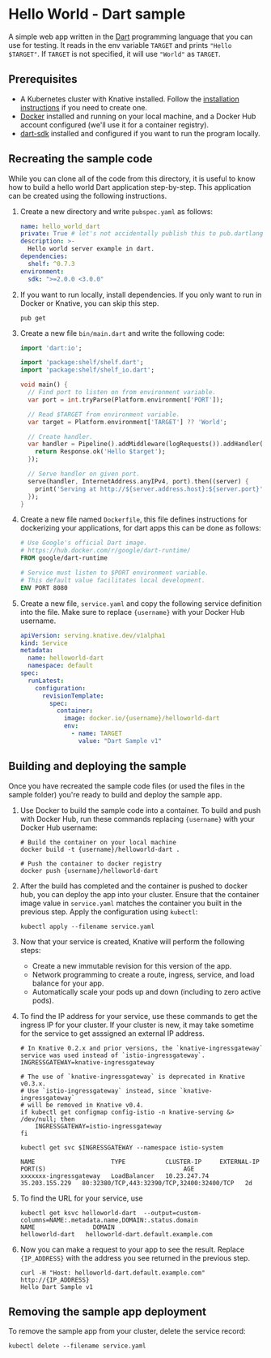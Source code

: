 # Hello World - Dart sample

A simple web app written in the [Dart](www.dartlang.org) programming language
that you can use for testing. It reads in the env variable `TARGET` and prints
`"Hello $TARGET"`. If `TARGET` is not specified, it will use `"World"` as
`TARGET`.

## Prerequisites

- A Kubernetes cluster with Knative installed. Follow the
  [installation instructions](https://github.com/knative/docs/blob/master/install/README.md)
  if you need to create one.
- [Docker](https://www.docker.com) installed and running on your local machine,
  and a Docker Hub account configured (we'll use it for a container registry).
- [dart-sdk](https://www.dartlang.org/tools/sdk#install) installed and
  configured if you want to run the program locally.

## Recreating the sample code

While you can clone all of the code from this directory, it is useful to know
how to build a hello world Dart application step-by-step. This application can
be created using the following instructions.

1. Create a new directory and write `pubspec.yaml` as follows:

   ```yaml
   name: hello_world_dart
   private: True # let's not accidentally publish this to pub.dartlang.org
   description: >-
     Hello world server example in dart.
   dependencies:
     shelf: ^0.7.3
   environment:
     sdk: ">=2.0.0 <3.0.0"
   ```

2. If you want to run locally, install dependencies. If you only want to run in
   Docker or Knative, you can skip this step.

   ```shell
   pub get
   ```

3. Create a new file `bin/main.dart` and write the following code:

   ```dart
   import 'dart:io';

   import 'package:shelf/shelf.dart';
   import 'package:shelf/shelf_io.dart';

   void main() {
     // Find port to listen on from environment variable.
     var port = int.tryParse(Platform.environment['PORT']);

     // Read $TARGET from environment variable.
     var target = Platform.environment['TARGET'] ?? 'World';

     // Create handler.
     var handler = Pipeline().addMiddleware(logRequests()).addHandler((request) {
       return Response.ok('Hello $target');
     });

     // Serve handler on given port.
     serve(handler, InternetAddress.anyIPv4, port).then((server) {
       print('Serving at http://${server.address.host}:${server.port}');
     });
   }
   ```

4. Create a new file named `Dockerfile`, this file defines instructions for
   dockerizing your applications, for dart apps this can be done as follows:

    ```Dockerfile
    # Use Google's official Dart image.
    # https://hub.docker.com/r/google/dart-runtime/
    FROM google/dart-runtime

    # Service must listen to $PORT environment variable.
    # This default value facilitates local development.
    ENV PORT 8080
    ```

5. Create a new file, `service.yaml` and copy the following service definition
   into the file. Make sure to replace `{username}` with your Docker Hub
   username.

   ```yaml
   apiVersion: serving.knative.dev/v1alpha1
   kind: Service
   metadata:
     name: helloworld-dart
     namespace: default
   spec:
     runLatest:
       configuration:
         revisionTemplate:
           spec:
             container:
               image: docker.io/{username}/helloworld-dart
               env:
                 - name: TARGET
                   value: "Dart Sample v1"
   ```

## Building and deploying the sample

Once you have recreated the sample code files (or used the files in the sample
folder) you're ready to build and deploy the sample app.

1. Use Docker to build the sample code into a container. To build and push with
   Docker Hub, run these commands replacing `{username}` with your Docker Hub
   username:

   ```shell
   # Build the container on your local machine
   docker build -t {username}/helloworld-dart .

   # Push the container to docker registry
   docker push {username}/helloworld-dart
   ```

1. After the build has completed and the container is pushed to docker hub, you
   can deploy the app into your cluster. Ensure that the container image value
   in `service.yaml` matches the container you built in the previous step. Apply
   the configuration using `kubectl`:

   ```shell
   kubectl apply --filename service.yaml
   ```

1. Now that your service is created, Knative will perform the following steps:

   - Create a new immutable revision for this version of the app.
   - Network programming to create a route, ingress, service, and load balance
     for your app.
   - Automatically scale your pods up and down (including to zero active pods).

1. To find the IP address for your service, use these commands to get the
   ingress IP for your cluster. If your cluster is new, it may take sometime for
   the service to get asssigned an external IP address.

   ```shell
   # In Knative 0.2.x and prior versions, the `knative-ingressgateway` service was used instead of `istio-ingressgateway`.
   INGRESSGATEWAY=knative-ingressgateway

   # The use of `knative-ingressgateway` is deprecated in Knative v0.3.x.
   # Use `istio-ingressgateway` instead, since `knative-ingressgateway`
   # will be removed in Knative v0.4.
   if kubectl get configmap config-istio -n knative-serving &> /dev/null; then
       INGRESSGATEWAY=istio-ingressgateway
   fi

   kubectl get svc $INGRESSGATEWAY --namespace istio-system

   NAME                     TYPE           CLUSTER-IP     EXTERNAL-IP      PORT(S)                                      AGE
   xxxxxxx-ingressgateway   LoadBalancer   10.23.247.74   35.203.155.229   80:32380/TCP,443:32390/TCP,32400:32400/TCP   2d

   ```

1. To find the URL for your service, use

   ```
   kubectl get ksvc helloworld-dart  --output=custom-columns=NAME:.metadata.name,DOMAIN:.status.domain
   NAME                DOMAIN
   helloworld-dart   helloworld-dart.default.example.com
   ```

1. Now you can make a request to your app to see the result. Replace
   `{IP_ADDRESS}` with the address you see returned in the previous step.

   ```shell
   curl -H "Host: helloworld-dart.default.example.com" http://{IP_ADDRESS}
   Hello Dart Sample v1
   ```

## Removing the sample app deployment

To remove the sample app from your cluster, delete the service record:

```shell
kubectl delete --filename service.yaml
```
